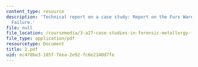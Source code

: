 ```yaml
---
content_type: resource
description: 'Technical report on a case study: Report on the Furs Warehouse Plumbing
  Failure.'
file: null
file_location: /coursemedia/3-a27-case-studies-in-forensic-metallurgy-fall-2007/ec478be3185f7eea2e92fc6e2140d7fe_2.pdf
file_type: application/pdf
resourcetype: Document
title: 2.pdf
uid: ec478be3-185f-7eea-2e92-fc6e2140d7fe
---
```

